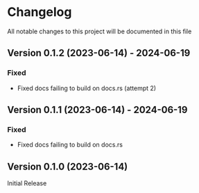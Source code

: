 # Changelog

All notable changes to this project will be documented in this file

## Version 0.1.2 (2023-06-14) - 2024-06-19

### Fixed

- Fixed docs failing to build on docs.rs (attempt 2)


## Version 0.1.1 (2023-06-14) - 2024-06-19

### Fixed

- Fixed docs failing to build on docs.rs


## Version 0.1.0 (2023-06-14)

Initial Release